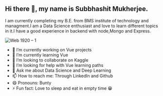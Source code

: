 ## Hi there 👋, my name is Subbhashit Mukherjee.
I am currently completing my B.E. from BMS institute of technology and managment.I am a Data Science enthusiast and love to learn different topics in it.I have a good experience in backend with node,Mongo and Express.

![Web 1920 – 1](https://user-images.githubusercontent.com/43717493/87220229-bbf6d480-c37f-11ea-9783-f8259f29418b.png)


- 🔭 I’m currently working on Vue projects
- 🌱 I’m currently learning Vue
- 👯 I’m looking to collaborate on Kaggle
- 🤔 I’m looking for help with Vue learning paths
- 💬 Ask me about Data Science and Deep Learning
- 📫 How to reach me: Through Linkedln and Github
- 😄 Pronouns: Bunty
- ⚡ Fun fact: Love to sleep and eat in empty time 😁
